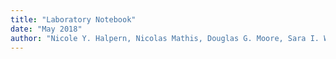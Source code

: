 ```yaml
---
title: "Laboratory Notebook"
date: "May 2018"
author: "Nicole Y. Halpern, Nicolas Mathis, Douglas G. Moore, Sara I. Walker"
---
```


